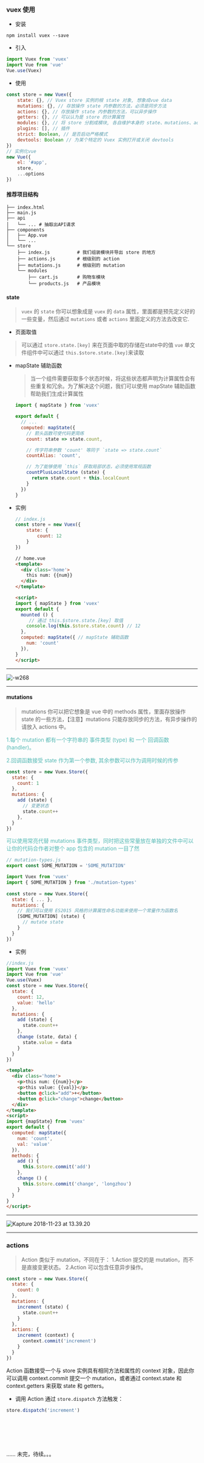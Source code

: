 ### vuex 使用
 - 安装
 
 ```
 npm install vuex --save
 ```
 - 引入
 ```javascript
 import Vuex from 'vuex'
 import Vue from 'vue'
 Vue.use(Vuex)
 ```
 - 使用
 ```javascript
 const store = new Vuex({
     state: {}, // Vuex store 实例的根 state 对象, 想象成vue data 
     mutations: {}, // 存放操作 state 内参数的方法，必须是同步方法
     actions: {}, // 存放操作 state 内参数的方法，可以异步操作
     getters: {}, // 可以认为是 store 的计算属性
     modules: {}, // 将 store 分割成模块, 各自维护本身的 state、mutations、actions ……
     plugins: [], // 插件
     strict: Boolean, // 是否启动严格模式
     devtools: Boolean // 为某个特定的 Vuex 实例打开或关闭 devtools
 })
 // 实例化vue
 new Vue({
     el: '#app',
     store,
     ...options
 })
 ```
 
#### 推荐项目结构
```
├── index.html
├── main.js
├── api
│   └── ... # 抽取出API请求
├── components
│   ├── App.vue
│   └── ...
└── store
    ├── index.js          # 我们组装模块并导出 store 的地方
    ├── actions.js        # 根级别的 action
    ├── mutations.js      # 根级别的 mutation
    └── modules
        ├── cart.js       # 购物车模块
        └── products.js   # 产品模块
```
 
#### state
 >`vuex` 的 `state` 你可以想象成是 `vuex` 的 `data` 属性，里面都是预先定义好的一些变量，然后通过 `mutations` 或者 `actions` 里面定义的方法去改变它.

- 页面取值
 > 可以通过 `store.state.[key]` 来在页面中取的存储在state中的值
   `vue` 单文件组件中可以通过 `this.$store.state.[key]`来读取

- mapState 辅助函数
    >当一个组件需要获取多个状态时候，将这些状态都声明为计算属性会有些重复和冗余。为了解决这个问题，我们可以使用 mapState 辅助函数帮助我们生成计算属性
    
    ```javascript
    import { mapState } from 'vuex'
    
    export default {
      // ...
      computed: mapState({
        // 箭头函数可使代码更简练
        count: state => state.count,
    
        // 传字符串参数 'count' 等同于 `state => state.count`
        countAlias: 'count',
    
        // 为了能够使用 `this` 获取局部状态，必须使用常规函数
        countPlusLocalState (state) {
          return state.count + this.localCount
        }
      })
    }
    ```
- 实例
    ```javascript
    // index.js
    const store = new Vuex({
        state: {
            count: 12
        }
    })
    ```
    
    ```html
    // home.vue
    <template>
      <div class='home'>
        this num: {{num}}
      </div>
    </template>
    
    <script>
    import { mapState } from 'vuex'
    export default {
      mounted () {
         // 通过 this.$store.state.[key] 取值
        console.log(this.$store.state.count) // 12
      },
      computed: mapState({ // mapState 辅助函数
        num: 'count'
      }),
    }
    </script>
    ```

---

![-w268](media/15429437083534.jpg)

---


#### mutations
 >mutations 你可以把它想象是 vue 中的 methods 属性，里面存放操作 state 的一些方法，【注意】mutations 只能存放同步的方法，有异步操作的请放入 actions 中。
 
<p style="color: #55b9b4">
1.每个 mutation 都有一个字符串的 事件类型 (type) 和 一个 回调函数 (handler)。
</p>
<p style="color: #55b9b4">
2.回调函数接受 state 作为第一个参数, 其余参数可以作为调用时候的传参 
</p>

```javascript
const store = new Vuex.Store({
  state: {
    count: 1
  },
  mutations: {
    add (state) {
      // 变更状态
      state.count++
    },
  }
})
```

<p style="color: #55b9b4">
可以使用常亮代替 mutations 事件类型，同时把这些常量放在单独的文件中可以让你的代码合作者对整个 app 包含的 mutation 一目了然
</p>

```javascript
// mutation-types.js
export const SOME_MUTATION = 'SOME_MUTATION'
```
```javascript
import Vuex from 'vuex'
import { SOME_MUTATION } from './mutation-types'
    
const store = new Vuex.Store({
  state: { ... },
  mutations: {
    // 我们可以使用 ES2015 风格的计算属性命名功能来使用一个常量作为函数名
    [SOME_MUTATION] (state) {
      // mutate state
    }
  }
})
```    
 
- 实例
    
```javascript
//index.js
import Vuex from 'vuex'
import Vue from 'vue'
Vue.use(Vuex)
const store = new Vuex.Store({
  state: {
    count: 12,
    value: 'hello'
  },
  mutations: {
    add (state) {
      state.count++
    },
    change (state, data) {
      state.value = data
    }
  }
})
```
    
```html
<template>
  <div class='home'>
    <p>this num: {{num}}</p>
    <p>this value: {{val}}</p>
    <button @click="add">+</button>
    <button @click="change">change</button>
  </div>
</template>
<script>
import {mapState} from 'vuex'
export default {
  computed: mapState({
    num: 'count',
    val: 'value'
  }),
  methods: {
    add () {
      this.$store.commit('add')
    },
    change () {
      this.$store.commit('change', 'longzhou')
    }
  }
}
</script>
```
---

![Kapture 2018-11-23 at 13.39.20](media/Kapture%202018-11-23%20at%2013.39.20.gif)

---

### actions

>Action 类似于 mutation，不同在于：
1.Action 提交的是 mutation，而不是直接变更状态。
2.Action 可以包含任意异步操作。
```javascript
const store = new Vuex.Store({
  state: {
    count: 0
  },
  mutations: {
    increment (state) {
      state.count++
    }
  },
  actions: {
    increment (context) {
      context.commit('increment')
    }
  }
})
```
Action 函数接受一个与 store 实例具有相同方法和属性的 context 对象，因此你可以调用 context.commit 提交一个 mutation，或者通过 context.state 和 context.getters 来获取 state 和 getters。

- 调用
Action 通过 `store.dispatch` 方法触发：

```javascript
store.dispatch('increment')
```
<br/>
<br/>
<br/>
<br/>

…… 未完，待续。。。
    
